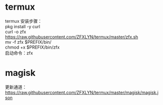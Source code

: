 # termux
termux
安装步骤：<br>
pkg install -y curl <br>
curl -o zfx https://raw.githubusercontent.com/ZFXLYN/termux/master/zfx.sh <br>
mv -f zfx $PREFIX/bin/ <br>
chmod +x $PREFIX/bin/zfx <br>
启动命令：zfx


# magisk
更新通道：  
https://raw.githubusercontent.com/ZFXLYN/termux/master/magisk/magisk.json
